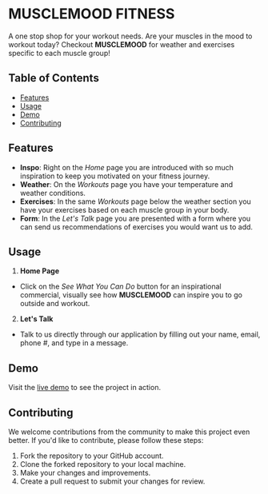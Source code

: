 # MUSCLEMOOD FITNESS

A one stop shop for your workout needs. Are your muscles in the mood to workout today? Checkout **MUSCLEMOOD** for weather and exercises specific to each muscle group!

## Table of Contents

- [Features](#features)
- [Usage](#usage)
- [Demo](#demo)
- [Contributing](#contributing)


## Features

- **Inspo**: Right on the *Home* page you are introduced with so much inspiration to keep you motivated on your fitness journey.
- **Weather**: On the *Workouts* page you have your temperature and weather conditions.
- **Exercises**: In the same *Workouts* page below the weather section you have your exercises based on each muscle group in your body.
- **Form**: In the *Let's Talk* page you are presented with a form where you can send us recommendations of exercises you would want us to add.

## Usage 

1. **Home Page**
- Click on the *See What You Can Do* button for an inspirational commercial, visually see how **MUSCLEMOOD** can inspire you to go outside and workout.
2. **Let's Talk**
- Talk to us directly through our application by filling out your name, email, phone #, and type in a message.

## Demo

Visit the [live demo](https://bperalta14.github.io/fitness-tracker/) to see the project in action.

## Contributing

We welcome contributions from the community to make this project even better. If you'd like to contribute, please follow these steps:

1. Fork the repository to your GitHub account.
2. Clone the forked repository to your local machine.
3. Make your changes and improvements.
4. Create a pull request to submit your changes for review.